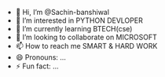 - 👋 Hi, I’m @Sachin-banshiwal
- 👀 I’m interested in PYTHON DEVLOPER
- 🌱 I’m currently learning BTECH(cse)
- 💞️ I’m looking to collaborate on MICROSOFT
- 📫 How to reach me SMART & HARD WORK
- 😄 Pronouns: ...
- ⚡ Fun fact: ...

<!---
Sachin-banshiwal/Sachin-banshiwal is a ✨ special ✨ repository because its `README.md` (this file) appears on your GitHub profile.
You can click the Preview link to take a look at your changes.
--->
